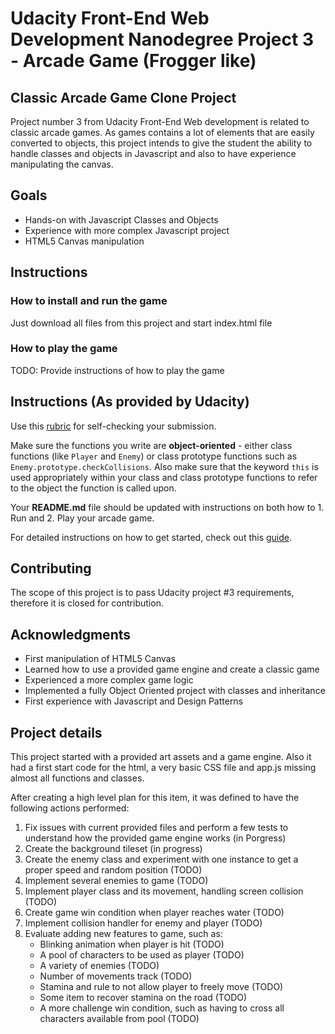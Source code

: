 # Udacity Front-End Web Development Nanodegree Project 3 - Arcade Game (Frogger like)

## Classic Arcade Game Clone Project

Project number 3 from Udacity Front-End Web development is related to classic arcade games. As games contains a lot of elements that are easily converted to objects, this project intends to give the student the ability to handle classes and objects in Javascript and also to have experience manipulating the canvas.

## Goals

- Hands-on with Javascript Classes and Objects
- Experience with more complex Javascript project
- HTML5 Canvas manipulation

## Instructions
### How to install and run the game
Just download all files from this project and start index.html file

### How to play the game
TODO: Provide instructions of how to play the game

## Instructions (As provided by Udacity)

Use this [rubric](https://review.udacity.com/#!/rubrics/15/view) for self-checking your submission.

Make sure the functions you write are **object-oriented** - either class functions (like `Player` and `Enemy`) or class prototype functions such as `Enemy.prototype.checkCollisions`. Also make sure that the keyword `this` is used appropriately within your class and class prototype functions to refer to the object the function is called upon.

Your **README.md** file should be updated with instructions on both how to 1. Run and 2. Play your arcade game.

For detailed instructions on how to get started, check out this [guide](https://docs.google.com/document/d/1v01aScPjSWCCWQLIpFqvg3-vXLH2e8_SZQKC8jNO0Dc/pub?embedded=true).

## Contributing

The scope of this project is to pass Udacity project #3 requirements, therefore it is closed for contribution.
 
 ## Acknowledgments

- First manipulation of HTML5 Canvas
- Learned how to use a provided game engine and create a classic game
- Experienced a more complex game logic
- Implemented a fully Object Oriented project with classes and inheritance
- First experience with Javascript and Design Patterns

## Project details

This project started with a provided art assets and a game engine. Also it had a first start code for the html, a very basic CSS file and app.js missing almost all functions and classes.

After creating a high level plan for this item, it was defined to have the following actions performed:
1. Fix issues with current provided files and perform a few tests to understand how the provided game engine works (in Porgress)
1. Create the background tileset (in progress)
1. Create the enemy class and experiment with one instance to get a proper speed and random position (TODO)
1. Implement several enemies to game (TODO)
1. Implement player class and its movement, handling screen collision (TODO)
1. Create game win condition when player reaches water (TODO)
1. Implement collision handler for enemy and player (TODO)
1. Evaluate adding new features to game, such as:
    - Blinking animation when player is hit (TODO)
    - A pool of characters to be used as player (TODO)
    - A variety of enemies (TODO)
    - Number of movements track (TODO)
    - Stamina and rule to not allow player to freely move (TODO)
    - Some item to recover stamina on the road (TODO)
    - A more challenge win condition, such as having to cross all characters available from pool (TODO)


